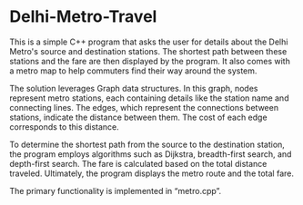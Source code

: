 # Delhi-Metro-Travel


This is a simple C++ program that asks the user for details about the Delhi Metro's source and destination stations. The shortest path between these stations and the fare are then displayed by the program. It also comes with a metro map to help commuters find their way around the system.

The solution leverages Graph data structures. In this graph, nodes represent metro stations, each containing details like the station name and connecting lines. The edges, which represent the connections between stations, indicate the distance between them. The cost of each edge corresponds to this distance.

To determine the shortest path from the source to the destination station, the program employs algorithms such as Dijkstra, breadth-first search, and depth-first search. The fare is calculated based on the total distance traveled. Ultimately, the program displays the metro route and the total fare.

The primary functionality is implemented in “metro.cpp”.

